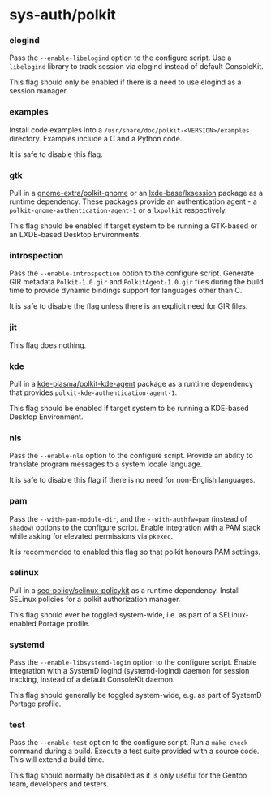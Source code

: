 # sys-auth/polkit

### elogind
Pass the `--enable-libelogind` option to the configure script. Use a `libelogind` library to track session via elogind instead of default ConsoleKit.

This flag should only be enabled if there is a need to use elogind as a session manager.

### examples
Install code examples into a `/usr/share/doc/polkit-<VERSION>/examples` directory. Examples include a C and a Python code.

It is safe to disable this flag.

### gtk
Pull in a [gnome-extra/polkit-gnome](../gnome-extra/polkit-gnome.md) or an [lxde-base/lxsession](../lxde-base/lxsession.md) package as a runtime dependency. These packages provide an authentication agent - a `polkit-gnome-authentication-agent-1` or a `lxpolkit` respectively.

This flag should be enabled if target system to be running a GTK-based or an LXDE-based Desktop Environments.

### introspection
Pass the `--enable-introspection` option to the configure script. Generate GIR metadata `Polkit-1.0.gir` and `PolkitAgent-1.0.gir` files during the build time to provide dynamic bindings support for languages other than C.

It is safe to disable the flag unless there is an explicit need for GIR files.

### jit
This flag does nothing.

### kde
Pull in a [kde-plasma/polkit-kde-agent](../kde-plasma/polkit-kde-agent.md) package as a runtime dependency that provides `polkit-kde-authentication-agent-1`.

This flag should be enabled if target system to be running a KDE-based Desktop Environment.

### nls
Pass the `--enable-nls` option to the configure script. Provide an ability to translate program messages to a system locale language.

It is safe to disable this flag if there is no need for non-English languages.

### pam
Pass the `--with-pam-module-dir`, and the `--with-authfw=pam` (instead of `shadow`) options to the configure script. Enable integration with a PAM stack while asking for elevated permissions via `pkexec`.

It is recommended to enabled this flag so that polkit honours PAM settings.

### selinux
Pull in a [sec-policy/selinux-policykit](../sec-policy/selinux-policykit.md) as a runtime dependency. Install SELinux policies for a polkit authorization manager.

This flag should ever be toggled system-wide, i.e. as part of a SELinux-enabled Portage profile.

### systemd
Pass the `--enable-libsystemd-login` option to the configure script. Enable integration with a SystemD logind (systemd-logind) daemon for session tracking, instead of a default ConsoleKit daemon.

This flag should generally be toggled system-wide, e.g. as part of SystemD Portage profile.

### test
Pass the `--enable-test` option to the configure script. Run a `make check` command during a build. Execute a test suite provided with a source code. This will extend a build time.

This flag should normally be disabled as it is only useful for the Gentoo team, developers and testers.
